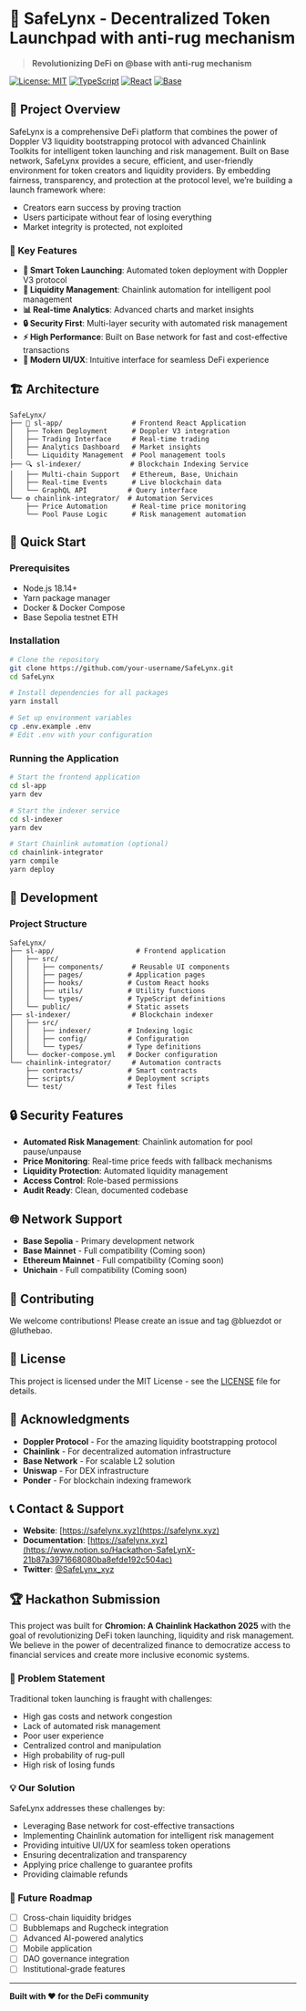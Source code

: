 # 🚀 SafeLynx - Decentralized Token Launchpad with anti-rug mechanism

> **Revolutionizing DeFi on @base with anti-rug mechanism**

[![License: MIT](https://img.shields.io/badge/License-MIT-yellow.svg)](https://opensource.org/licenses/MIT)
[![TypeScript](https://img.shields.io/badge/TypeScript-007ACC?style=flat&logo=typescript&logoColor=white)](https://www.typescriptlang.org/)
[![React](https://img.shields.io/badge/React-20232A?style=flat&logo=react&logoColor=61DAFB)](https://reactjs.org/)
[![Base](https://img.shields.io/badge/Base-0052FF?style=flat&logo=base&logoColor=white)](https://base.org/)

## 🎯 Project Overview

SafeLynx is a comprehensive DeFi platform that combines the power of Doppler V3 liquidity bootstrapping protocol with advanced Chainlink Toolkits for intelligent token launching and risk management. Built on Base network, SafeLynx provides a secure, efficient, and user-friendly environment for token creators and liquidity providers. By embedding fairness, transparency, and protection at the protocol level, we’re building a launch framework where:

- Creators earn success by proving traction
- Users participate without fear of losing everything
- Market integrity is protected, not exploited

### 🌟 Key Features

- **🚀 Smart Token Launching**: Automated token deployment with Doppler V3 protocol
- **🤖 Liquidity Management**: Chainlink automation for intelligent pool management
- **📊 Real-time Analytics**: Advanced charts and market insights
- **🔒 Security First**: Multi-layer security with automated risk management
- **⚡ High Performance**: Built on Base network for fast and cost-effective transactions
- **🎨 Modern UI/UX**: Intuitive interface for seamless DeFi experience

## 🏗️ Architecture

```
SafeLynx/
├── 🎨 sl-app/                 # Frontend React Application
│   ├── Token Deployment      # Doppler V3 integration
│   ├── Trading Interface     # Real-time trading
│   ├── Analytics Dashboard   # Market insights
│   └── Liquidity Management  # Pool management tools
├── 🔍 sl-indexer/            # Blockchain Indexing Service
│   ├── Multi-chain Support   # Ethereum, Base, Unichain
│   ├── Real-time Events      # Live blockchain data
│   └── GraphQL API          # Query interface
└── ⚙️ chainlink-integrator/  # Automation Services
    ├── Price Automation      # Real-time price monitoring
    └── Pool Pause Logic      # Risk management automation
```

## 🚀 Quick Start

### Prerequisites

- Node.js 18.14+
- Yarn package manager
- Docker & Docker Compose
- Base Sepolia testnet ETH

### Installation

```bash
# Clone the repository
git clone https://github.com/your-username/SafeLynx.git
cd SafeLynx

# Install dependencies for all packages
yarn install

# Set up environment variables
cp .env.example .env
# Edit .env with your configuration
```

### Running the Application

```bash
# Start the frontend application
cd sl-app
yarn dev

# Start the indexer service
cd sl-indexer
yarn dev

# Start Chainlink automation (optional)
cd chainlink-integrator
yarn compile
yarn deploy
```

[//]: # (## 🛠️ Technology Stack)

[//]: # ()
[//]: # (### Frontend)

[//]: # (- **React 18** - Modern UI framework)

[//]: # (- **TypeScript** - Type-safe development)

[//]: # (- **Vite** - Fast build tool)

[//]: # (- **Tailwind CSS** - Utility-first styling)

[//]: # (- **Radix UI** - Accessible components)

[//]: # (- **Wagmi** - React hooks for Ethereum)

[//]: # (- **Viem** - TypeScript interface for Ethereum)

[//]: # ()
[//]: # (### Backend & Infrastructure)

[//]: # (- **Ponder** - Blockchain indexing framework)

[//]: # (- **PostgreSQL** - Database)

[//]: # (- **GraphQL** - API layer)

[//]: # (- **Docker** - Containerization)

[//]: # (- **Base Network** - L2 scaling solution)

[//]: # ()
[//]: # (### Smart Contracts & Automation)

[//]: # (- **Doppler V3 SDK** - Liquidity bootstrapping)

[//]: # (- **Chainlink Automation** - Decentralized automation)

[//]: # (- **Uniswap V2/V3/V4** - DEX integration)

[//]: # (- **Solidity** - Smart contract language)

[//]: # (## 🎮 Demo & Usage)

[//]: # ()
[//]: # (### Deploying a New Token)

[//]: # ()
[//]: # (1. **Navigate to Deploy Page**)

[//]: # (   - Visit `/deploy` in the application)

[//]: # (   - Connect your wallet)

[//]: # ()
[//]: # (2. **Configure Token Parameters**)

[//]: # (   - Token name and symbol)

[//]: # (   - Initial supply and distribution)

[//]: # (   - Liquidity parameters)

[//]: # (   - Advanced options &#40;tick spacing, positions&#41;)

[//]: # ()
[//]: # (3. **Launch Token**)

[//]: # (   - Review configuration)

[//]: # (   - Confirm transaction)

[//]: # (   - Monitor deployment progress)

[//]: # ()
[//]: # (### Trading & Liquidity Management)

[//]: # ()
[//]: # (1. **View Token Details**)

[//]: # (   - Navigate to `/doppler-v2/:tokenAddress`)

[//]: # (   - View real-time price charts)

[//]: # (   - Check liquidity distribution)

[//]: # ()
[//]: # (2. **Execute Trades**)

[//]: # (   - Buy/sell tokens)

[//]: # (   - Set slippage tolerance)

[//]: # (   - Confirm transactions)

[//]: # ()
[//]: # (3. **Manage Liquidity**)

[//]: # (   - Add/remove liquidity)

[//]: # (   - Monitor positions)

[//]: # (   - View rewards)

## 🔧 Development

### Project Structure

```
SafeLynx/
├── sl-app/                    # Frontend application
│   ├── src/
│   │   ├── components/       # Reusable UI components
│   │   ├── pages/           # Application pages
│   │   ├── hooks/           # Custom React hooks
│   │   ├── utils/           # Utility functions
│   │   └── types/           # TypeScript definitions
│   └── public/              # Static assets
├── sl-indexer/               # Blockchain indexer
│   ├── src/
│   │   ├── indexer/         # Indexing logic
│   │   ├── config/          # Configuration
│   │   └── types/           # Type definitions
│   └── docker-compose.yml   # Docker configuration
└── chainlink-integrator/     # Automation contracts
    ├── contracts/           # Smart contracts
    ├── scripts/             # Deployment scripts
    └── test/                # Test files
```

[//]: # (### Available Scripts)

[//]: # ()
[//]: # (```bash)

[//]: # (# Frontend &#40;sl-app&#41;)

[//]: # (yarn dev          # Start development server)

[//]: # (yarn build        # Build for production)

[//]: # (yarn lint         # Run linter)

[//]: # ()
[//]: # (# Indexer &#40;sl-indexer&#41;)

[//]: # (yarn dev          # Start indexer)

[//]: # (yarn start        # Start production indexer)

[//]: # (yarn db           # Database operations)

[//]: # ()
[//]: # (# Smart Contracts &#40;chainlink-integrator&#41;)

[//]: # (yarn compile      # Compile contracts)

[//]: # (yarn test         # Run tests)

[//]: # (yarn deploy       # Deploy contracts)

[//]: # (```)

## 🔒 Security Features

- **Automated Risk Management**: Chainlink automation for pool pause/unpause
- **Price Monitoring**: Real-time price feeds with fallback mechanisms
- **Liquidity Protection**: Automated liquidity management
- **Access Control**: Role-based permissions
- **Audit Ready**: Clean, documented codebase

## 🌐 Network Support

- **Base Sepolia** - Primary development network
- **Base Mainnet** - Full compatibility (Coming soon)
- **Ethereum Mainnet** - Full compatibility (Coming soon)
- **Unichain** - Full compatibility (Coming soon)

## 🤝 Contributing

We welcome contributions! Please create an issue and tag @bluezdot or @luthebao.

## 📄 License

This project is licensed under the MIT License - see the [LICENSE](LICENSE) file for details.

## 🙏 Acknowledgments

- **Doppler Protocol** - For the amazing liquidity bootstrapping protocol
- **Chainlink** - For decentralized automation infrastructure
- **Base Network** - For scalable L2 solution
- **Uniswap** - For DEX infrastructure
- **Ponder** - For blockchain indexing framework

## 📞 Contact & Support

- **Website**: [https://safelynx.xyz](https://safelynx.xyz)
- **Documentation**: [https://safelynx.xyz](https://www.notion.so/Hackathon-SafeLynX-21b87a3971668080ba8efde192c504ac)
- **Twitter**: [@SafeLynx_xyz](https://x.com/SafeLynx_xyz)

## 🏆 Hackathon Submission

This project was built for **Chromion: A Chainlink Hackathon 2025** with the goal of revolutionizing DeFi token launching, liquidity and risk management. We believe in the power of decentralized finance to democratize access to financial services and create more inclusive economic systems.

### 🎯 Problem Statement

Traditional token launching is fraught with challenges:
- High gas costs and network congestion
- Lack of automated risk management
- Poor user experience
- Centralized control and manipulation
- High probability of rug-pull
- High risk of losing funds

### 💡 Our Solution

SafeLynx addresses these challenges by:
- Leveraging Base network for cost-effective transactions
- Implementing Chainlink automation for intelligent risk management
- Providing intuitive UI/UX for seamless token operations
- Ensuring decentralization and transparency
- Applying price challenge to guarantee profits
- Providing claimable refunds

### 🚀 Future Roadmap

- [ ] Cross-chain liquidity bridges
- [ ] Bubblemaps and Rugcheck integration
- [ ] Advanced AI-powered analytics
- [ ] Mobile application
- [ ] DAO governance integration
- [ ] Institutional-grade features

---

**Built with ❤️ for the DeFi community**
